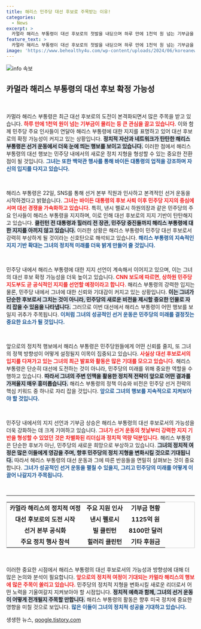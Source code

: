 ```yaml
---
title: 해리스 민주당 대선 후보로 주목받는 이유!
categories:
  - News
excerpt: >
  카멀라 해리스 부통령이 대선 후보로의 첫발을 내딛으며 하루 만에 1천억 원 넘는 기부금을 모았습니다. 민주당 내 주요 인사들이 줄지어 지지 선언을 하면서 해리스의 후보 가능성이 날로 높아지고 있습니다. 클릭해 더 자세한 소식 알아보세요!
feature_text: >
  카멀라 해리스 부통령이 대선 후보로의 첫발을 내딛으며 하루 만에 1천억 원 넘는 기부금을 모았습니다. 민주당 내 주요 인사들이 줄지어 지지 선언을 하면서 해리스의 후보 가능성이 날로 높아지고 있습니다. 클릭해 더 자세한 소식 알아보세요!
image: 'https://www.behealthy4u.com/wp-content/uploads/2024/06/koreanews.jpg'
---
```


<p><img src="https://www.behealthy4u.com/wp-content/uploads/2024/06/koreanews.jpg" alt="info 속보" /></p>

<h2 data-ke-size="size26">카멀라 해리스 부통령의 대선 후보 확정 가능성</h2>

<p data-ke-size="size16">&nbsp;</p>

<p>카멀라 해리스 부통령은 최근 대선 후보로의 도전이 본격화되면서 많은 주목을 받고 있습니다. <b><span style="color: #ee2323;">하루 만에 1천억 원이 넘는 기부금이 몰리는 등 큰 관심을 끌고 있습니다.</span></b> 이와 함께 민주당 주요 인사들이 연달아 해리스 부통령에 대한 지지를 표명하고 있어 대선 후보로의 확정 가능성이 커지고 있는 상황입니다. <b><span style="background-color: #21538527;">정치적 자산과 네트워크가 탄탄한 해리스 부통령은 선거 운동에서 더욱 눈에 띄는 행보를 보이고 있습니다.</span></b> 이러한 점에서 해리스 부통령의 대선 행보는 민주당 내에서의 새로운 정치 지형을 형성할 수 있는 중요한 전환점이 될 것입니다. <b><span style="color: #1a5490;">그녀는 또한 백악관 행사를 통해 바이든 대통령의 업적을 강조하며 자신의 입지를 다지고 있습니다.</span></b></p>

<p data-ke-size="size16">&nbsp;</p>

<p>해리스 부통령은 22일, SNS를 통해 선거 본부 직원과 인사하고 본격적인 선거 운동을 시작하겠다고 밝혔습니다. <b><span style="color: #ee2323;">그녀는 바이든 대통령의 후보 사퇴 이후 민주당 지지의 중심에 서며 대선 경쟁을 가속화하고 있습니다.</span></b> 특히, 낸시 펠로시 하원의장과 같은 민주당의 주요 인사들이 해리스 부통령을 지지하며, 이로 인해 대선 후보로의 지지 기반이 탄탄해지고 있습니다. <b><span style="background-color: #21538527;">클린턴 전 대통령과 힐러리 전 장관, 민주당 중진들까지 해리스 부통령에 대한 지지를 아끼지 않고 있습니다.</span></b> 이러한 상황은 해리스 부통령이 민주당 대선 후보로서 강력히 부상하게 될 것이라는 신호탄으로 해석되고 있습니다. <b><span style="color: #1a5490;">해리스 부통령의 지속적인 지지 기반 확대는 그녀의 정치적 미래를 더욱 밝게 만들어 줄 것입니다.</span></b></p>

<p data-ke-size="size16">&nbsp;</p>

<p>민주당 내에서 해리스 부통령에 대한 지지 선언이 계속해서 이어지고 있으며, 이는 그녀의 대선 후보 확정 가능성을 더욱 높이고 있습니다. <b><span style="color: #ee2323;">CNN 보도에 따르면, 상하원 민주당 지도부도 곧 공식적인 지지를 선언할 예정이라고 합니다.</span></b> 해리스 부통령의 강력한 입지는 물론, 민주당 내에서 그녀에 대한 신뢰와 기대감이 커지고 있는 상황입니다. <b><span style="background-color: #21538527;">이는 그녀가 단순한 후보로서 그치는 것이 아니라, 민주당의 새로운 비전을 제시할 중요한 인물로 자리 잡을 수 있음을 나타냅니다.</span></b> 그러므로 이번 대선에서 해리스 부통령이 어떤 행보를 보일지 귀추가 주목됩니다. <b><span style="color: #1a5490;">이처럼 그녀의 성공적인 선거 운동은 민주당의 미래를 결정짓는 중요한 요소가 될 것입니다.</span></b></p>

<p data-ke-size="size16">&nbsp;</p>

<p>앞으로의 정치적 행보에서 해리스 부통령은 민주당원들에게 어떤 신뢰를 줄지, 또 그녀의 정책 방향성이 어떻게 설정될지 이목이 집중되고 있습니다. <b><span style="color: #ee2323;">사실상 대선 후보로서의 입지를 다져가고 있는 그녀의 최근 발표와 활동은 많은 기대를 모으고 있습니다.</span></b> 해리스 부통령은 단순히 대선에 도전하는 것이 아니라, 민주당의 미래를 위해 중요한 역할을 수행하고 있습니다. <b><span style="background-color: #21538527;">따라서 그녀의 주변 인맥을 활용한 정치적 전략이 앞으로 어떤 결과를 가져올지 매우 흥미롭습니다.</span></b>  해리스 부통령의 정책 이슈와 비전은 민주당 선거 전략의 핵심 키워드 중 하나로 자리 잡을 것입니다. <b><span style="color: #1a5490;">앞으로 그녀의 행보를 지속적으로 지켜보아야 할 것입니다.</span></b></p>

<p data-ke-size="size16">&nbsp;</p>

<p>민주당 내에서의 지지 선언과 기부금 상승은 해리스 부통령의 대선 후보로서의 가능성을 더욱 강화하는 데 크게 기여하고 있습니다. <b><span style="color: #ee2323;">그녀가 선거 운동의 첫날부터 강력한 지지 기반을 형성할 수 있었던 것은 차별화된 리더십과 정치적 역량 덕분입니다.</span></b> 해리스 부통령은 단순한 후보가 아닌, 민주당의 새로운 희망으로 부상하고 있습니다. <b><span style="background-color: #21538527;">그녀의 정치적 여정은 많은 이들에게 영감을 주며, 향후 민주당의 정치 지형을 변화시킬 것으로 기대됩니다.</span></b> 따라서 해리스 부통령의 대선 운동과 그에 따른 반응들을 면밀히 살펴보는 것이 중요합니다. <b><span style="color: #1a5490;">그녀가 성공적인 선거 운동을 펼칠 수 있을지, 그리고 민주당의 미래를 어떻게 이끌어 나갈지가 주목됩니다.</span></b></p>

<p data-ke-size="size16">&nbsp;</p>

<hr>

<table style="border-collapse: collapse; border: 1px solid #ccc; width: 100%;">
    <tr>
        <td style="text-align: center; height: 17px;"><b>카멀라 해리스의 정치적 여정</b></td>
        <td style="text-align: center; height: 17px;"><b>주요 지원 인사</b></td>
        <td style="text-align: center; height: 17px;"><b>기부금 현황</b></td>
    </tr>
    <tr>
        <td style="text-align: center; height: 17px;"><b>대선 후보로의 도전 시작</b></td>
        <td style="text-align: center; height: 17px;"><b>낸시 펠로시</b></td>
        <td style="text-align: center; height: 17px;"><b>1125억 원</b></td>
    </tr>
    <tr>
        <td style="text-align: center; height: 17px;"><b>선거 본부 공식화</b></td>
        <td style="text-align: center; height: 17px;"><b>빌 클린턴</b></td>
        <td style="text-align: center; height: 17px;"><b>8100만 달러</b></td>
    </tr>
    <tr>
        <td style="text-align: center; height: 17px;"><b>주요 정치 행사 참석</b></td>
        <td style="text-align: center; height: 17px;"><b>힐러리 클린턴</b></td>
        <td style="text-align: center; height: 17px;"><b>기타 후원금</b></td>
    </tr>
</table>

<p data-ke-size="size16">&nbsp;</p> 

<p>이러한 중요한 시점에서 해리스 부통령의 대선 후보로서의 가능성과 방향성에 대해 더 많은 논의와 분석이 필요합니다. <b><span style="color: #ee2323;">앞으로의 정치적 여정이 기대되는 카멀라 해리스의 행보에 많은 주목이 쏠리고 있습니다.</span></b> 민주당의 정치적 지형을 변화시킬 새로운 리더로서 어떤 노력을 기울여갈지 지켜보아야 할 시점입니다. <b><span style="background-color: #21538527;">정치적 예측과 함께, 그녀의 선거 운동이 어떻게 전개될지 주목할 만합니다.</span></b> 해리스 부통령의 활동은 향후 미국 정치에 중요한 영향을 미칠 것으로 보입니다. <b><span style="color: #1a5490;">많은 이들이 그녀의 정치적 성공을 기대하고 있습니다.</span></b></p>
생생한 뉴스, <a href="https://qoogle.tistory.com" rel="dofollow">qoogle.tistory.com</a>


